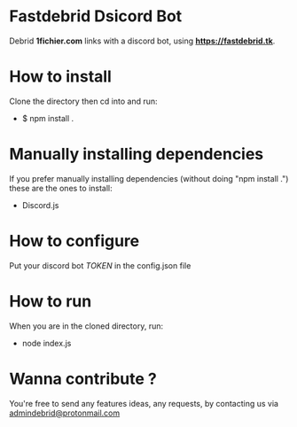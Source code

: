 # Fastdebrid Dsicord Bot
Debrid **1fichier.com** links with a discord bot, using **https://fastdebrid.tk**.

# How to install
Clone the directory then cd into and run:
- $ npm install .

# Manually installing dependencies

If you prefer manually installing dependencies (without doing "npm install .") these are the ones to install:

- Discord.js

# How to configure
Put your discord bot *TOKEN* in the config.json file

# How to run

When you are in the cloned directory, run:
- node index.js

# Wanna contribute ?
You're free to send any features ideas, any requests, by contacting us via admindebrid@protonmail.com
